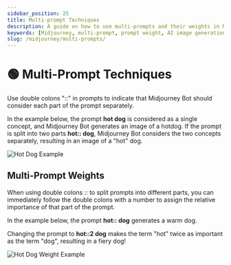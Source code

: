 ```yaml
---
sidebar_position: 25
title: Multi-prompt Techniques
description: A guide on how to use multi-prompts and their weights in Midjourney Bot.
keywords: [Midjourney, multi-prompt, prompt weight, AI image generation, hot dog example]
slug: /midjourney/multi-prompts/
---
```

# 🟢 Multi-Prompt Techniques

Use double colons "::" in prompts to indicate that Midjourney Bot should consider each part of the prompt separately.

In the example below, the prompt **hot dog** is considered as a single concept, and Midjourney Bot generates an image of a hotdog. If the prompt is split into two parts **hot:: dog**, Midjourney Bot considers the two concepts separately, resulting in an image of a "hot" dog.

![Hot Dog Example](https://cdn.jsdelivr.net/gh/donttal/imgbed/img/109f046ad8ae1b470d5f4091d48418e8.png)

## Multi-Prompt Weights

When using double colons :: to split prompts into different parts, you can immediately follow the double colons with a number to assign the relative importance of that part of the prompt.

In the example below, the prompt **hot:: dog** generates a warm dog.

Changing the prompt to **hot::2 dog** makes the term "hot" twice as important as the term "dog", resulting in a fiery dog!

![Hot Dog Weight Example](https://cdn.jsdelivr.net/gh/donttal/imgbed/img/98cd841e1cc07eb7b19fc72d1c03e936.png)
